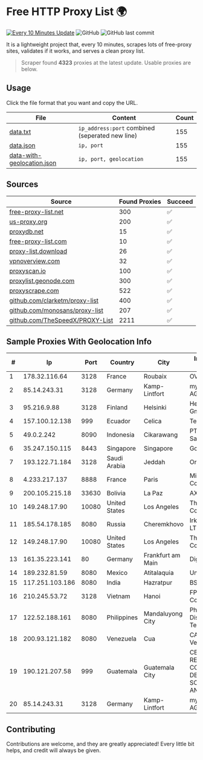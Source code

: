 
# Free HTTP Proxy List 🌍

[![Every 10 Minutes Update](https://github.com/mertguvencli/http-proxy-list/actions/workflows/main.yml/badge.svg?branch=main)](https://github.com/mertguvencli/http-proxy-list/actions/workflows/main.yml)
![GitHub](https://img.shields.io/github/license/mertguvencli/http-proxy-list)
![GitHub last commit](https://img.shields.io/github/last-commit/mertguvencli/http-proxy-list)

It is a lightweight project that, every 10 minutes, scrapes lots of free-proxy sites, validates if it works, and serves a clean proxy list.


> Scraper found **4323** proxies at the latest update. Usable proxies are below.

## Usage

Click the file format that you want and copy the URL.


|File|Content|Count|
|----|-------|-----|
|[data.txt](https://raw.githubusercontent.com/mertguvencli/http-proxy-list/main/proxy-list/data.txt)|`ip_address:port` combined (seperated new line)|155|
|[data.json](https://raw.githubusercontent.com/mertguvencli/http-proxy-list/main/proxy-list/data.json)|`ip, port`|155|
|[data-with-geolocation.json](https://raw.githubusercontent.com/mertguvencli/http-proxy-list/main/proxy-list/data-with-geolocation.json)|`ip, port, geolocation`|155|

## Sources

|Source|Found Proxies|Succeed|
|------|-------------|-------|
|[free-proxy-list.net](https://free-proxy-list.net)|300|✅|
|[us-proxy.org](https://www.us-proxy.org)|200|✅|
|[proxydb.net](http://proxydb.net)|15|✅|
|[free-proxy-list.com](https://free-proxy-list.com/?page=&port=&type%5B%5D=http&type%5B%5D=https&up_time=0&search=Search)|10|✅|
|[proxy-list.download](https://www.proxy-list.download/HTTP)|26|✅|
|[vpnoverview.com](https://vpnoverview.com/privacy/anonymous-browsing/free-proxy-servers)|32|✅|
|[proxyscan.io](https://www.proxyscan.io)|100|✅|
|[proxylist.geonode.com](https://proxylist.geonode.com/api/proxy-list?limit=300&page=1&sort_by=lastChecked&sort_type=desc&protocols=http,https)|300|✅|
|[proxyscrape.com](https://api.proxyscrape.com/v2/?request=displayproxies&protocol=http&timeout=10000&country=all&ssl=all&anonymity=all)|522|✅|
|[github.com/clarketm/proxy-list](https://raw.githubusercontent.com/clarketm/proxy-list/master/proxy-list-raw.txt)|400|✅|
|[github.com/monosans/proxy-list](https://raw.githubusercontent.com/monosans/proxy-list/main/proxies/http.txt)|207|✅|
|[github.com/TheSpeedX/PROXY-List](https://raw.githubusercontent.com/TheSpeedX/PROXY-List/master/http.txt)|2211|✅|


## Sample Proxies With Geolocation Info

|#|Ip|Port|Country|City|Internet Service Provider|
|-|--|----|-------|----|-------------------------|
|1|178.32.116.64|3128|France|Roubaix|OVH SAS|
|2|85.14.243.31|3128|Germany|Kamp-Lintfort|myLoc managed IT AG|
|3|95.216.9.88|3128|Finland|Helsinki|Hetzner Online GmbH|
|4|157.100.12.138|999|Ecuador|Celica|Telconet S.A|
|5|49.0.2.242|8090|Indonesia|Cikarawang|PT Usaha Adi Sanggoro|
|6|35.247.150.115|8443|Singapore|Singapore|Google LLC|
|7|193.122.71.184|3128|Saudi Arabia|Jeddah|Oracle Corporation|
|8|4.233.217.137|8888|France|Paris|Microsoft Corporation|
|9|200.105.215.18|33630|Bolivia|La Paz|AXS Bolivia S. A.|
|10|149.248.17.90|10080|United States|Los Angeles|The Constant Company|
|11|185.54.178.185|8080|Russia|Cheremkhovo|Irkutskenergosvyaz LTD|
|12|149.248.17.90|10080|United States|Los Angeles|The Constant Company|
|13|161.35.223.141|80|Germany|Frankfurt am Main|DigitalOcean, LLC|
|14|189.232.81.59|8080|Mexico|Atitalaquia|Uninet S.A. de C.V.|
|15|117.251.103.186|8080|India|Hazratpur|BSNL Internet|
|16|210.245.53.72|3128|Vietnam|Hanoi|FPT Telecom Company|
|17|122.52.188.161|8080|Philippines|Mandaluyong City|Philippine Long Distance Telephone Co.|
|18|200.93.121.182|8080|Venezuela|Cua|CANTV Servicios, Venezuela|
|19|190.121.207.58|999|Guatemala|Guatemala City|CENTRAL DE REDES Y COMUNICACIONES DE GUATEMALA, SOCIEDAD ANONIMA|
|20|85.14.243.31|3128|Germany|Kamp-Lintfort|myLoc managed IT AG|



## Contributing

Contributions are welcome, and they are greatly appreciated! Every
little bit helps, and credit will always be given.

